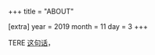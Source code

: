 +++
title = "ABOUT"

[extra]
year = 2019
month = 11
day = 3
+++

TERE [这句话](https://blog.yitianshijie.net/2016/07/12/nugget-from-anthony-wong-interview-u-magazine-hk-2016/)，
